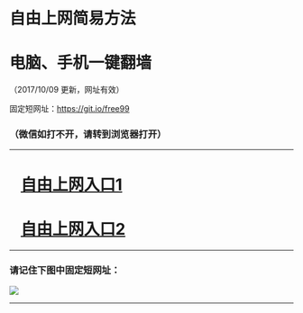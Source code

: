 ﻿# 自由上网简易方法

# 电脑、手机一键翻墙

（2017/10/09 更新，网址有效）

固定短网址：https://git.io/free99

### （微信如打不开，请转到浏览器打开）


***





# &nbsp;&nbsp; <a href="http://ft553710984.fwq-tz-1001.info/fwqtz01.html?t=100900128381 " target="_blank">自由上网入口1</a>
# &nbsp;&nbsp; <a href="http://ft1152517268.fwq-tz-1002.info/fwqtz02.html?t=100900113395 " target="_blank">自由上网入口2</a>
***

### 请记住下图中固定短网址：

<img src="https://s3-us-west-2.amazonaws.com/fwq-1001/yjfq-20170905okok.png" /> 


***

